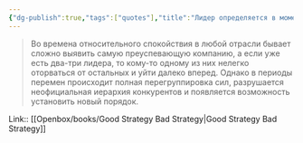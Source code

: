 ```yaml
---
{"dg-publish":true,"tags":["quotes"],"title":"Лидер определяется в момент перемен","date":"2022-07-20T08:24:15+03:00","modified_at":"2022-07-27T12:00:36+03:00","alias":"Лидер определяется в момент перемен","dg-path":"/quotes/202207200824.md","permalink":"/quotes/202207200824/","dgPassFrontmatter":true}
---
```



> Во времена относительного спокойствия в любой отрасли бывает сложно выявить самую преуспевающую компанию, а если уже есть два-три лидера, то кому-то одному из них нелегко оторваться от остальных и уйти далеко вперед. Однако в периоды перемен происходит полная перегруппировка сил, разрушается неофициальная иерархия конкурентов и появляется возможность установить новый порядок.

Link:: [[Openbox/books/Good Strategy Bad Strategy|Good Strategy Bad Strategy]]
